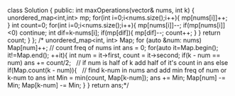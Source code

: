 class Solution {
public:
int maxOperations(vector<int>& nums, int k) {
unordered_map<int,int> mp;
for(int i=0;i<nums.size();i++){
mp[nums[i]]++;
}
int count=0;
for(int i=0;i<nums.size();i++){
mp[nums[i]]--;
if(mp[nums[i]]<0) continue;
int dif=k-nums[i];
if(mp[dif]){
mp[dif]--;
count++;
}
}
return count;
}
};
/*
unordered_map<int, int> Map;
for (auto &num: nums) Map[num]++;  // count freq of nums
int ans = 0;
for(auto it=Map.begin(); it!=Map.end(); ++it){
int num = it->first, count = it->second;
if(k - num == num) ans += count/2;   // if num is half of k add half of it's count in ans
else if(Map.count(k - num)){   // find k-num in nums and add min freq of num or k-num to ans
int Min = min(count, Map[k-num]);
ans += Min;
Map[num] -= Min;
Map[k-num] -= Min;
}
}
return ans;*/
